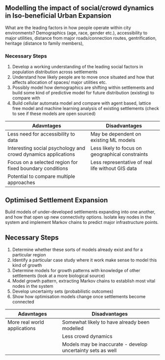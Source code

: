 ## Modelling the impact of social/crowd dynamics in Iso-beneficial Urban Expansion

What are the leading factors in how people operate within city environments? Demographics (age, race, gender etc.), accessibility to major utilities, distance from major roads/connection routes, gentrification, heritage (distance to family members), 

### Necessary Steps

1. Develop a working understanding of the leading social factors in population distribution across settlements
2. Understand how likely people are to move once situated and how that affects allocation of spaces/ major utilities etc.
3. Possibly model how demographics are shifting within settlements and build some kind of predictive model for future distribution (existing) to compare with
4. Build cellular automata model and compare with agent based, lattice free model and machine learning analysis of existing settlements (check to see if these models are open sourced)

| Adavntages                                                    | Disadvantages                                     |
| ------------------------------------------------------------- | ------------------------------------------------- |
| Less need for accessibility to data                           | May be dependent on existing ML models            |
| Interesting social psychology and crowd dynamics applications | Less likely to focus on geographical constraints  |
| Focus on a selected region for fixed boundary conditions      | Less representative of real life without GIS data |
| Potential to compare multiple approaches                      |                                                   |

## Optimised Settlement Expansion

Build models of under-developed settlements expanding into one another, and how that open up new connectivity options. Isolate key nodes in the system and implement Markov chains to predict major infrastructure points. 

## Necessary Steps

1. Determine whether these sorts of models already exist and for a particular region
2. Identify a particular case study where it work make sense to model this kind of growth
3. Determine models for growth patterns with knowledge of other settlements (look at a more biological source)
4. Model growth pattern, extracting Markov chains to establish most vital nodes in the system
5. Develop uncertainty sets (probabilistic outcomes)
6. Show how optimisation models change once settlements become connected

| Adavntages                   | Disadvantages                                               |
| ---------------------------- | ----------------------------------------------------------- |
| More real world applications | Somewhat likely to have already been modelled               |
|                              | Less crowd dynamics                                         |
|                              | Models may be inaccurate - develop uncertainty sets as well |

## 